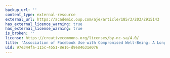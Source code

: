 ```yaml
---
backup_url: ''
content_type: external-resource
external_url: https://academic.oup.com/aje/article/185/3/203/2915143
has_external_licence_warning: true
has_external_license_warning: true
is_broken: ''
license: https://creativecommons.org/licenses/by-nc-sa/4.0/
title: 'Association of Facebook Use with Compromised Well-Being: A Longitudinal Study'
uid: 97e344fa-115c-4551-8e16-d9e84631e076
---
```

